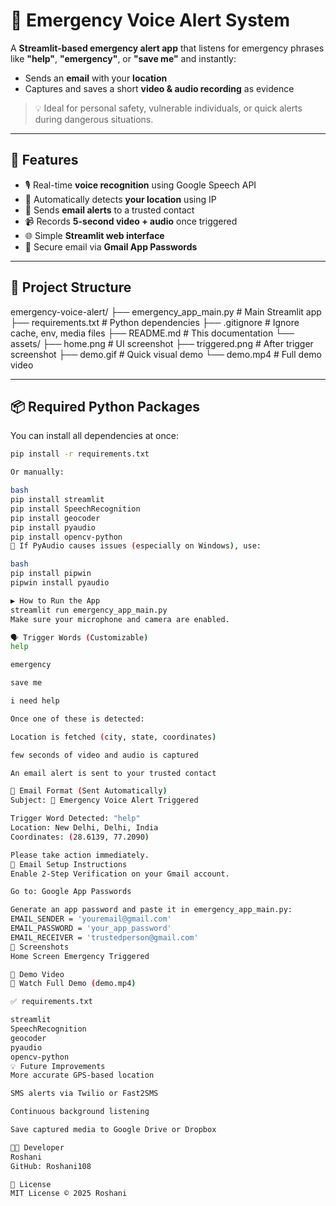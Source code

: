 # 🚨 Emergency Voice Alert System

A **Streamlit-based emergency alert app** that listens for emergency phrases like **"help"**, **"emergency"**, or **"save me"** and instantly:

- Sends an **email** with your **location**
- Captures and saves a short **video & audio recording** as evidence

> 💡 Ideal for personal safety, vulnerable individuals, or quick alerts during dangerous situations.

---

## 🧠 Features

- 🎙️ Real-time **voice recognition** using Google Speech API
- 📍 Automatically detects **your location** using IP
- 📧 Sends **email alerts** to a trusted contact
- 📹 Records **5-second video + audio** once triggered
- 🌐 Simple **Streamlit web interface**
- 🔐 Secure email via **Gmail App Passwords**

---

## 📂 Project Structure

emergency-voice-alert/
├── emergency_app_main.py # Main Streamlit app
├── requirements.txt # Python dependencies
├── .gitignore # Ignore cache, env, media files
├── README.md # This documentation
└── assets/
├── home.png # UI screenshot
├── triggered.png # After trigger screenshot
├── demo.gif # Quick visual demo
└── demo.mp4 # Full demo video

---

## 📦 Required Python Packages

You can install all dependencies at once:

```bash
pip install -r requirements.txt

Or manually:

bash
pip install streamlit
pip install SpeechRecognition
pip install geocoder
pip install pyaudio
pip install opencv-python
🔧 If PyAudio causes issues (especially on Windows), use:

bash
pip install pipwin
pipwin install pyaudio

▶️ How to Run the App
streamlit run emergency_app_main.py
Make sure your microphone and camera are enabled.

🗣️ Trigger Words (Customizable)
help

emergency

save me

i need help

Once one of these is detected:

Location is fetched (city, state, coordinates)

few seconds of video and audio is captured

An email alert is sent to your trusted contact

📧 Email Format (Sent Automatically)
Subject: 🚨 Emergency Voice Alert Triggered

Trigger Word Detected: "help"
Location: New Delhi, Delhi, India
Coordinates: (28.6139, 77.2090)

Please take action immediately.
🔐 Email Setup Instructions
Enable 2-Step Verification on your Gmail account.

Go to: Google App Passwords

Generate an app password and paste it in emergency_app_main.py:
EMAIL_SENDER = 'youremail@gmail.com'
EMAIL_PASSWORD = 'your_app_password'
EMAIL_RECEIVER = 'trustedperson@gmail.com'
📸 Screenshots
Home Screen	Emergency Triggered

🎥 Demo Video
🔗 Watch Full Demo (demo.mp4)

✅ requirements.txt

streamlit
SpeechRecognition
geocoder
pyaudio
opencv-python
💡 Future Improvements
More accurate GPS-based location

SMS alerts via Twilio or Fast2SMS

Continuous background listening

Save captured media to Google Drive or Dropbox

👩‍💻 Developer
Roshani
GitHub: Roshani108

📜 License
MIT License © 2025 Roshani
